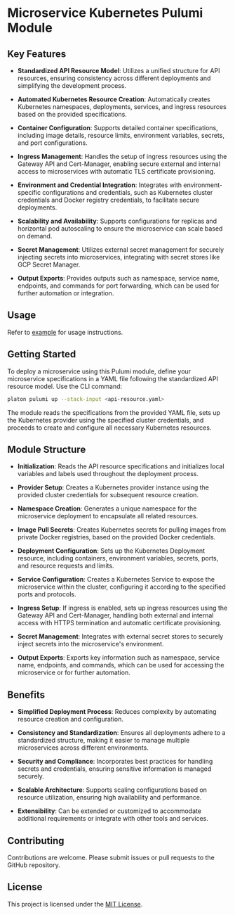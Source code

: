 # Microservice Kubernetes Pulumi Module

## Key Features

- **Standardized API Resource Model**: Utilizes a unified structure for API resources, ensuring consistency across
  different deployments and simplifying the development process.

- **Automated Kubernetes Resource Creation**: Automatically creates Kubernetes namespaces, deployments, services, and
  ingress resources based on the provided specifications.

- **Container Configuration**: Supports detailed container specifications, including image details, resource limits,
  environment variables, secrets, and port configurations.

- **Ingress Management**: Handles the setup of ingress resources using the Gateway API and Cert-Manager, enabling secure
  external and internal access to microservices with automatic TLS certificate provisioning.

- **Environment and Credential Integration**: Integrates with environment-specific configurations and credentials, such
  as Kubernetes cluster credentials and Docker registry credentials, to facilitate secure deployments.

- **Scalability and Availability**: Supports configurations for replicas and horizontal pod autoscaling to ensure the
  microservice can scale based on demand.

- **Secret Management**: Utilizes external secret management for securely injecting secrets into microservices,
  integrating with secret stores like GCP Secret Manager.

- **Output Exports**: Provides outputs such as namespace, service name, endpoints, and commands for port forwarding,
  which can be used for further automation or integration.

## Usage

Refer to [example](example.md) for usage instructions.

## Getting Started

To deploy a microservice using this Pulumi module, define your microservice specifications in a YAML file following the
standardized API resource model. Use the CLI command:

```bash
platon pulumi up --stack-input <api-resource.yaml>
```

The module reads the specifications from the provided YAML file, sets up the Kubernetes provider using the specified
cluster credentials, and proceeds to create and configure all necessary Kubernetes resources.

## Module Structure

- **Initialization**: Reads the API resource specifications and initializes local variables and labels used throughout
  the deployment process.

- **Provider Setup**: Creates a Kubernetes provider instance using the provided cluster credentials for subsequent
  resource creation.

- **Namespace Creation**: Generates a unique namespace for the microservice deployment to encapsulate all related
  resources.

- **Image Pull Secrets**: Creates Kubernetes secrets for pulling images from private Docker registries, based on the
  provided Docker credentials.

- **Deployment Configuration**: Sets up the Kubernetes Deployment resource, including containers, environment variables,
  secrets, ports, and resource requests and limits.

- **Service Configuration**: Creates a Kubernetes Service to expose the microservice within the cluster, configuring it
  according to the specified ports and protocols.

- **Ingress Setup**: If ingress is enabled, sets up ingress resources using the Gateway API and Cert-Manager, handling
  both external and internal access with HTTPS termination and automatic certificate provisioning.

- **Secret Management**: Integrates with external secret stores to securely inject secrets into the microservice's
  environment.

- **Output Exports**: Exports key information such as namespace, service name, endpoints, and commands, which can be
  used for accessing the microservice or for further automation.

## Benefits

- **Simplified Deployment Process**: Reduces complexity by automating resource creation and configuration.

- **Consistency and Standardization**: Ensures all deployments adhere to a standardized structure, making it easier to
  manage multiple microservices across different environments.

- **Security and Compliance**: Incorporates best practices for handling secrets and credentials, ensuring sensitive
  information is managed securely.

- **Scalable Architecture**: Supports scaling configurations based on resource utilization, ensuring high availability
  and performance.

- **Extensibility**: Can be extended or customized to accommodate additional requirements or integrate with other tools
  and services.

## Contributing

Contributions are welcome. Please submit issues or pull requests to the GitHub repository.

## License

This project is licensed under the [MIT License](LICENSE).
